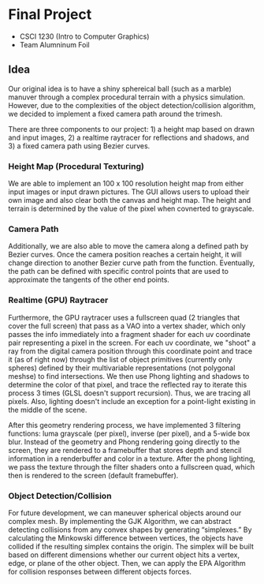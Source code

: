 # Final Project
* CSCI 1230 (Intro to Computer Graphics) 
* Team Alumninum Foil

## Idea
Our original idea is to have a shiny sphereical ball (such as a marble) manuver through a complex procedural terrain with a physics simulation. However, due to the complexities of the object detection/collision algorithm, we decided to implement a fixed camera path around the trimesh.

There are three components to our project: 1) a height map based on drawn and input images, 2) a realtime raytracer for reflections and shadows, and 3) a fixed camera path using Bezier curves.

### Height Map (Procedural Texturing)
We are able to implement an 100 x 100 resolution height map from either input images or input drawn pictures. The GUI allows users to upload their own image and also clear both the canvas and height map. The height and terrain is determined by the value of the pixel when covnerted to grayscale.

### Camera Path
Additionally, we are also able to move the camera along a defined path by Bezier curves. Once the camera position reaches a certain height, it will change direction to another Bezier curve path from the function. Eventually, the path can be defined with specific control points that are used to approximate the tangents of the other end points.

### Realtime (GPU) Raytracer
Furthermore, the GPU raytracer uses a fullscreen quad (2 triangles that cover the full screen) that pass as a VAO into a vertex shader, which only passes the info immediately into a fragment shader for each uv coordinate pair representing a pixel in the screen. For each uv coordinate, we "shoot" a ray from the digital camera position through this coordinate point and trace it (as of right now) through the list of object primitives (currently only spheres) defined by their multivariable representations (not polygonal meshse) to find intersections. We then use Phong lighting and shadows to determine the color of that pixel, and trace the reflected ray to iterate this process 3 times (GLSL doesn't support recursion). Thus, we are tracing all pixels. Also, lighting doesn't include an exception for a point-light existing in the middle of the scene.

After this geometry rendering process, we have implemented 3 filtering functions: luma grayscale (per pixel), inverse (per pixel), and a 5-wide box blur. Instead of the geometry and Phong rendering going directly to the screen, they are rendered to a framebuffer that stores depth and stencil information in a renderbuffer and color in a texture. After the phong lighting, we pass the texture through the filter shaders onto a fullscreen quad, which then is rendered to the screen (default framebuffer).

### Object Detection/Collision
For future development, we can maneuver spherical objects around our complex mesh. By implementing the GJK Algorithm, we can abstract detecting collisions from any convex shapes by generating “simplexes.” By calculating the Minkowski difference between vertices, the objects have collided if the resulting simplex contains the origin. The simplex will be built based on different dimensions whether our current object hits a vertex, edge, or plane of the other object. Then, we can apply the EPA Algorithm for collision responses between different objects forces.
